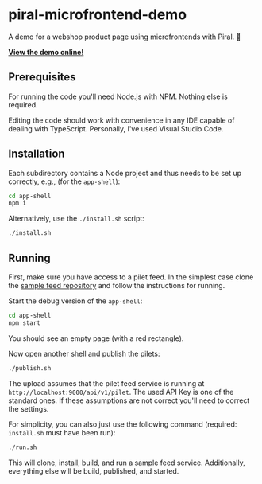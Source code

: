 # piral-microfrontend-demo

A demo for a webshop product page using microfrontends with Piral. :rocket:

**[View the demo online!](https://mife-demo.florian-rappl.de/products)**

## Prerequisites

For running the code you'll need Node.js with NPM. Nothing else is required.

Editing the code should work with convenience in any IDE capable of dealing with TypeScript. Personally, I've used Visual Studio Code.

## Installation

Each subdirectory contains a Node project and thus needs to be set up correctly, e.g., (for the `app-shell`):

```sh
cd app-shell
npm i
```

Alternatively, use the `./install.sh` script:

```sh
./install.sh
```

## Running

First, make sure you have access to a pilet feed. In the simplest case clone the [sample feed repository](https://github.com/smapiot/sample-pilet-service) and follow the instructions for running.

Start the debug version of the `app-shell`:

```sh
cd app-shell
npm start
```

You should see an empty page (with a red rectangle).

Now open another shell and publish the pilets:

```sh
./publish.sh
```

The upload assumes that the pilet feed service is running at `http://localhost:9000/api/v1/pilet`. The used API Key is one of the standard ones. If these assumptions are not correct you'll need to correct the settings.

For simplicity, you can also just use the following command (required: `install.sh` must have been run):

```sh
./run.sh
```

This will clone, install, build, and run a sample feed service. Additionally, everything else will be build, published, and started.
